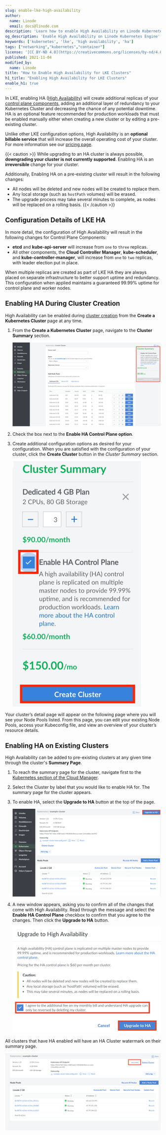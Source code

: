 ```yaml
---
slug: enable-lke-high-availability
author:
  name: Linode
  email: docs@linode.com
description: 'Learn how to enable High Availability on Linode Kubernetes Engine.'
og_description: 'Enable High Availability on Linode Kubernetes Engine'
keywords: ['kubernetes', 'lke', 'high availability', 'ha']
tags: ["networking","kubernetes","container"]
license: '[CC BY-ND 4.0](https://creativecommons.org/licenses/by-nd/4.0)'
published: 2021-11-04
modified_by:
  name: Linode
title: "How to Enable High Availability for LKE Clusters"
h1_title: "Enabling High Availability for LKE Clusters"
enable_h1: true
---
```


In LKE, enabling HA ([High Availability](/docs/guides/introduction-to-high-availability/)) will create additional replicas of your [control plane components](/docs/guides/beginners-guide-to-kubernetes-part-2-master-nodes-control-plane/), adding an additional layer of redundancy to your Kubernetes Cluster and decreasing the chance of any potential downtime. HA is an optional feature recommended for production workloads that must be enabled manually either when creating a new cluster or by editing a pre-existing cluster.

Unlike other LKE configuration options, High Availability is an **optional billable service** that will increase the overall operating cost of your cluster. For more information see our [pricing page](https://www.linode.com/pricing/).


{{< caution >}}
While upgrading to an HA cluster is always possible, **downgrading your cluster is not currently supported**. Enabling HA is an **irreversible** change for your cluster.

Additionally, Enabling HA on a pre-existing cluster will result in the following changes:

- All nodes will be deleted and new nodes will be created to replace them.
- Any local storage (such as `hostPath` volumes) will be erased.
- The upgrade process may take several minutes to complete, as nodes will be replaced on a rolling basis.
{{< /caution >}}

## Configuration Details of LKE HA

In more detail, the configuration of High Availability will result in the following changes for Control Plane Components:

- **etcd** and **kube-api-server** will increase from `one` to `three` replicas.
- All other components, the **Cloud Controller Manager**, **kube-scheduler**, and **kube-controller-manager**,  will increase from `one` to `two` replicas, with leader election put in place.

When multiple replicas are created as part of LKE HA they are always placed on separate infrastructure to better support uptime and redundancy. This configuration when applied maintains a guaranteed 99.99% uptime for control plane and worker nodes.

## Enabling HA During Cluster Creation

High Availability can be enabled during [cluster creation](/docs/guides/deploy-and-manage-a-cluster-with-linode-kubernetes-engine-a-tutorial/#create-an-lke-cluster) from the **Create a Kubernetes Cluster** page at any time.

1. From the **Create a Kubernetes Cluster** page, navigate to the **Cluster Summary** section.

   ![LKE HA cluster enable](cluster-summary-ha-lke.png "Kubernetes HA upgrade enable.")

1. Check the box next to the **Enable HA Control Plane option**.

1. Create additional configuration options as desired for your configuration. When you are satisfied with the configuration of your cluster, click the **Create Cluster** button in the *Cluster Summary* section.

   ![LKE HA cluster creation](create-cluster-ha.png "Kubernetes HA upgrade on Cluster Creation.")

Your cluster’s detail page will appear on the following page where you will see your Node Pools listed. From this page, you can edit your existing Node Pools, access your Kubeconfig file, and view an overview of your cluster’s resource details.

## Enabling HA on Existing Clusters

High Availability can be added to pre-existing clusters at any given time through the cluster's **Summary Page**.

1. To reach the summary page for the cluster, navigate first to the [Kubernetes section of the Cloud Manager](https://cloud.linode.com/kubernetes/clusters).

1. Select the Cluster by label that you would like to enable HA for. The summary page for the cluster appears.

1. To enable HA, select the **Upgrade to HA** button at the top of the page.

   ![LKE HA cluster upgrade](upgrade-to-ha.png "Kubernetes HA upgrade.")

1. A new window appears, asking you to confirm all of the changes that come with High Availability. Read through the message and select the **Enable HA Control Plane** checkbox to confirm that you agree to the changes. Then click the **Upgrade to HA** button.

   ![LKE HA cluster enable](cluster-ha-enable.png "Kubernetes HA Cluster Enable.")

All clusters that have HA enabled will have an HA Cluster watermark on their summary page.

   ![LKE HA cluster watermark](ha-cluster-watermark.png "LKE HA cluster watermark.")
